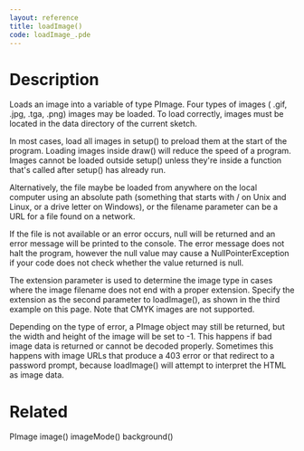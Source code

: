 ```yaml
---
layout: reference
title: loadImage()
code: loadImage_.pde
---
```


# Description

Loads an image into a variable of type PImage. Four types of images ( .gif, .jpg, .tga, .png) images may be loaded. To load correctly, images must be located in the data directory of the current sketch.

In most cases, load all images in setup() to preload them at the start of the program. Loading images inside draw() will reduce the speed of a program. Images cannot be loaded outside setup() unless they're inside a function that's called after setup() has already run.

Alternatively, the file maybe be loaded from anywhere on the local computer using an absolute path (something that starts with / on Unix and Linux, or a drive letter on Windows), or the filename parameter can be a URL for a file found on a network.

If the file is not available or an error occurs, null will be returned and an error message will be printed to the console. The error message does not halt the program, however the null value may cause a NullPointerException if your code does not check whether the value returned is null.

The extension parameter is used to determine the image type in cases where the image filename does not end with a proper extension. Specify the extension as the second parameter to loadImage(), as shown in the third example on this page. Note that CMYK images are not supported.

Depending on the type of error, a PImage object may still be returned, but the width and height of the image will be set to -1. This happens if bad image data is returned or cannot be decoded properly. Sometimes this happens with image URLs that produce a 403 error or that redirect to a password prompt, because loadImage() will attempt to interpret the HTML as image data.

# Related

PImage
image()
imageMode()
background()
